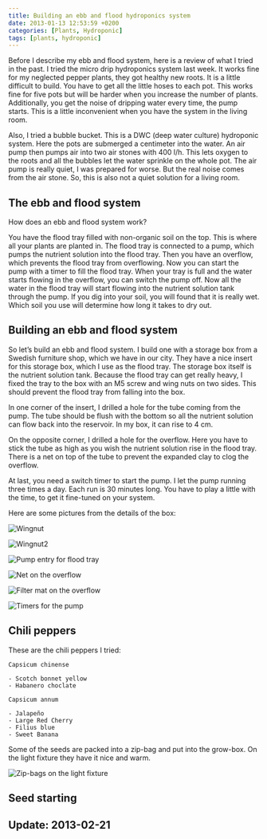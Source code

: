 ```yaml
---
title: Building an ebb and flood hydroponics system
date: 2013-01-13 12:53:59 +0200
categories: [Plants, Hydroponic]
tags: [plants, hydroponic]
---
```


Before I describe my ebb and flood system, here is a review of what I tried in the past.
I tried the micro drip hydroponics system last week.
It works fine for my neglected pepper plants, they got healthy new roots.
It is a little difficult to build.
You have to get all the little hoses to each pot.
This works fine for five pots but will be harder when you increase the number of plants.
Additionally, you get the noise of dripping water every time, the pump starts.
This is a little inconvenient when you have the system in the living room.

Also, I tried a bubble bucket.
This is a DWC (deep water culture) hydroponic system.
Here the pots are submerged a centimeter into the water.
An air pump then pumps air into two air stones with 400 l/h.
This lets oxygen to the roots and all the bubbles let the water sprinkle on the whole pot.
The air pump is really quiet, I was prepared for worse.
But the real noise comes from the air stone.
So, this is also not a quiet solution for a living room.

## The ebb and flood system

How does an ebb and flood system work?

You have the flood tray filled with non-organic soil on the top.
This is where all your plants are planted in.
The flood tray is connected to a pump, which pumps the nutrient solution into the flood tray.
Then you have an overflow, which prevents the flood tray from overflowing.
Now you can start the pump with a timer to fill the flood tray.
When your tray is full and the water starts flowing in the overflow, you can switch the pump off.
Now all the water in the flood tray will start flowing into the nutrient solution tank through the pump.
If you dig into your soil, you will found that it is really wet.
Which soil you use will determine how long it takes to dry out.

## Building an ebb and flood system

So let’s build an ebb and flood system.
I build one with a storage box from a Swedish furniture shop, which we have in our city.
They have a nice insert for this storage box, which I use as the flood tray.
The storage box itself is the nutrient solution tank.
Because the flood tray can get really heavy, I fixed the tray to the box with an M5 screw and wing nuts on two sides.
This should prevent the flood tray from falling into the box.

In one corner of the insert, I drilled a hole for the tube coming from the pump.
The tube should be flush with the bottom so all the nutrient solution can flow back into the reservoir.
In my box, it can rise to 4 cm.

On the opposite corner, I drilled a hole for the overflow.
Here you have to stick the tube as high as you wish the nutrient solution rise in the flood tray.
There is a net on top of the tube to prevent the expanded clay to clog the overflow.

At last, you need a switch timer to start the pump.
I let the pump running three times a day.
Each run is 30 minutes long.
You have to play a little with the time, to get it fine-tuned on your system.

Here are some pictures from the details of the box:

![Wingnut](/assets/img/2013/01/M5_Befestigung.jpg)

![Wingnut2](/assets/img/2013/01/M5_Befestigung2.jpg)

![Pump entry for flood tray](/assets/img/2013/01/Pumpeneinlass.jpg)

![Net on the overflow](/assets/img/2013/01/Ueberlauf_Netz.jpg)

![Filter mat on the overflow](/assets/img/2013/01/Ueberlauf_Mitte.jpg)

![Timers for the pump](/assets/img/2013/01//Zeitschaltuhren.jpg)

## Chili peppers

These are the chili peppers I tried:

```
Capsicum chinense

- Scotch bonnet yellow
- Habanero choclate

Capsicum annum

- Jalapeño
- Large Red Cherry
- Filius blue
- Sweet Banana
```

Some of the seeds are packed into a zip-bag and put into the grow-box.
On the light fixture they have it nice and warm.

![Zip-bags on the light fixture](/assets/img/2013/01/Samenbeutel_auf_Beleuchtung.jpg)

## Seed starting

## Update: 2013-02-21
